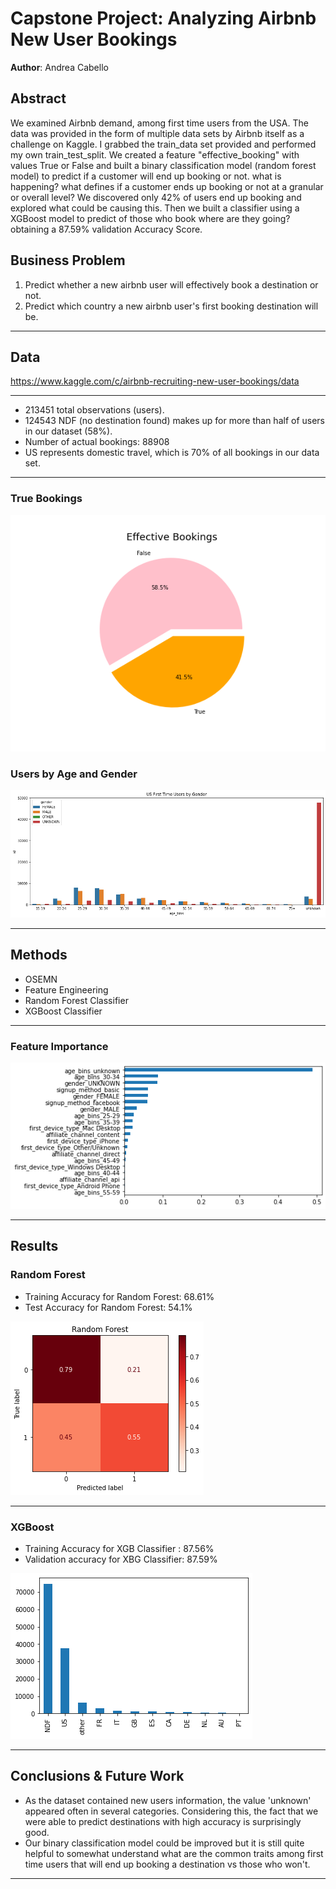 # Capstone Project: Analyzing Airbnb New User Bookings

**Author**: Andrea Cabello

## Abstract

We examined Airbnb demand, among first time users from the USA. 
The data was provided in the form of multiple data sets by Airbnb itself as a challenge on Kaggle.
I grabbed the train_data set provided and performed my own train_test_split.
We created a feature "effective_booking" with values True or False and built a binary classification model (random forest model) to predict if a customer will end up booking or not.
what is happening? what defines if a customer ends up booking or not at a granular or overall level?
We discovered only 42% of users end up booking and explored what could be causing this.
Then we built a classifier using a XGBoost model to predict of those who book where are they going? obtaining a 87.59% validation Accuracy Score.



## Business Problem

1. Predict whether a new airbnb user will effectively book a destination or not.
2. Predict which country a new airbnb user's first booking destination will be.
***

## Data

https://www.kaggle.com/c/airbnb-recruiting-new-user-bookings/data


***
* 213451 total observations (users).
* 124543 NDF (no destination found) makes up for more than half of users in our dataset (58%).
* Number of actual bookings: 88908
* US represents domestic travel, which is 70% of all bookings in our data set.
***


### True Bookings
![graph1](./images/effective.png)


### Users by Age and Gender
![graph2](./images/us.png)
***

## Methods

* OSEMN
* Feature Engineering 
* Random Forest Classifier
* XGBoost Classifier
***
### Feature Importance
![graph3](./images/featureimportance.png)
***


## Results

### Random Forest
* Training Accuracy for Random Forest: 68.61%
* Test Accuracy for Random Forest: 54.1%



![graph4](./images/randomforest.png)

***

### XGBoost
* Training Accuracy for XGB Classifier : 87.56%
* Validation accuracy for XBG Classifier: 87.59%

![graph5](./images/country.png)
***





## Conclusions & Future Work

* As the dataset contained new users information, the value 'unknown' appeared often in several categories. Considering this, the fact that we were able to predict destinations with high accuracy is surprisingly good. 
* Our binary classification model could be improved but it is still quite helpful to somewhat understand what are the common traits among first time users that will end up booking a destination vs those who won't.

***

